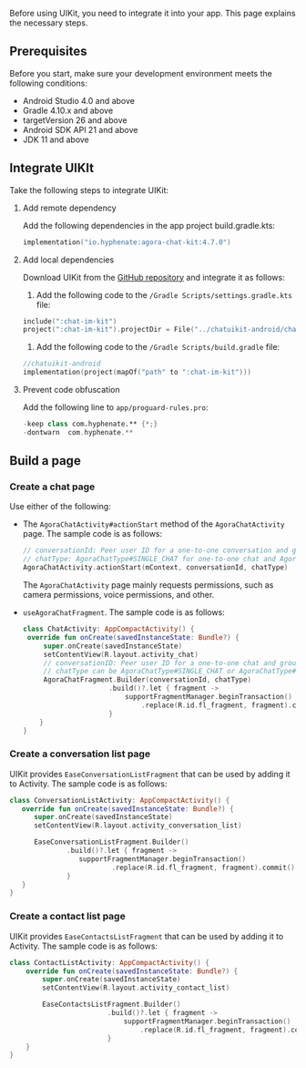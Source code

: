 Before using UIKit, you need to integrate it into your app. This page explains the necessary steps. 

## Prerequisites

Before you start, make sure your development environment meets the following conditions:

- Android Studio 4.0 and above
- Gradle 4.10.x and above
- targetVersion 26 and above
- Android SDK API 21 and above
- JDK 11 and above

## Integrate UIKIt

Take the following steps to integrate UIKit:

1. Add remote dependency

   Add the following dependencies in the app project build.gradle.kts:

   ```kotlin
   implementation("io.hyphenate:agora-chat-kit:4.7.0")
   ```

1. Add local dependencies

   Download UIKit from the [GitHub repository](https://github.com/easemob/chatuikit-android) and integrate it as follows:

   1. Add the following code to the `/Gradle Scripts/settings.gradle.kts` file:

   ```kotlin
   include(":chat-im-kit")
   project(":chat-im-kit").projectDir = File("../chatuikit-android/chat-im-kit")
   ```
   
   1. Add the following code to the `/Gradle Scripts/build.gradle` file:

   ```kotlin
   //chatuikit-android
   implementation(project(mapOf("path" to ":chat-im-kit")))
   ```

1. Prevent code obfuscation

   Add the following line to `app/proguard-rules.pro`:

   ```kotlin
   -keep class com.hyphenate.** {*;}
   -dontwarn  com.hyphenate.**
   ```

## Build a page

### Create a chat page

Use either of the following: 

- The `AgoraChatActivity#actionStart` method of the `AgoraChatActivity` page. The sample code is as follows:

   ```kotlin
   // conversationId: Peer user ID for a one-to-one conversation and group ID for a chat group
   // chatType: AgoraChatType#SINGLE_CHAT for one-to-one chat and AgoraChatType#GROUP_CHAT for chat group
   AgoraChatActivity.actionStart(mContext, conversationId, chatType)
   ```

   The `AgoraChatActivity` page mainly requests permissions, such as camera permissions, voice permissions, and other.

- `useAgoraChatFragment`. The sample code is as follows:

   ```kotlin
   class ChatActivity: AppCompactActivity() {
    override fun onCreate(savedInstanceState: Bundle?) {
        super.onCreate(savedInstanceState)
        setContentView(R.layout.activity_chat)
        // conversationID: Peer user ID for a one-to-one chat and group ID for a chat group
        // chatType can be AgoraChatType#SINGLE_CHAT or AgoraChatType#GROUP_CHAT
        AgoraChatFragment.Builder(conversationId, chatType)
                        .build()?.let { fragment ->
                            supportFragmentManager.beginTransaction()
                                .replace(R.id.fl_fragment, fragment).commit()
                        }
       }
   }
   ```

### Create a conversation list page

UIKit provides `EaseConversationListFragment` that can be used by adding it to Activity. The sample code is as follows:

```kotlin
class ConversationListActivity: AppCompactActivity() {
   override fun onCreate(savedInstanceState: Bundle?) {
      super.onCreate(savedInstanceState)
      setContentView(R.layout.activity_conversation_list)

      EaseConversationListFragment.Builder()
              .build()?.let { fragment ->
                 supportFragmentManager.beginTransaction()
                         .replace(R.id.fl_fragment, fragment).commit()
              }
   }
}
```


### Create a contact list page

UIKit provides `EaseContactsListFragment` that can be used by adding it to Activity. The sample code is as follows:

```kotlin
class ContactListActivity: AppCompactActivity() {
    override fun onCreate(savedInstanceState: Bundle?) {
        super.onCreate(savedInstanceState)
        setContentView(R.layout.activity_contact_list)

        EaseContactsListFragment.Builder()
                        .build()?.let { fragment ->
                            supportFragmentManager.beginTransaction()
                                .replace(R.id.fl_fragment, fragment).commit()
                        }
    }
}
```



